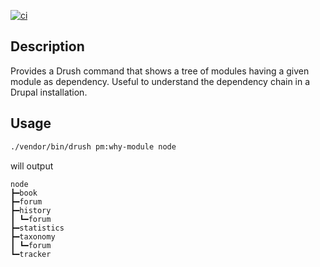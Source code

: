 [![ci](https://github.com/claudiu-cristea/why-module/actions/workflows/ci.yml/badge.svg)](https://github.com/claudiu-cristea/why-module/actions/workflows/ci.yml)

## Description

Provides a Drush command that shows a tree of modules having a given module as
dependency. Useful to understand the dependency chain in a Drupal installation.

## Usage

```bash
./vendor/bin/drush pm:why-module node
```
will output
```
node
┣━book
┣━forum
┣━history
┃ ┗━forum
┣━statistics
┣━taxonomy
┃ ┗━forum
┗━tracker
```
